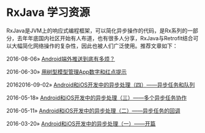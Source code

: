 # RxJava 学习资源

RxJava是JVM上的响应式编程框架，可以简化异步操作的代码，是Rx系列的一部分，去年年底国内社区开始有人布道，也有很多人分享，RxJava与Retrofit结合可以大幅简化网络操作的复杂性，因此也被人们广泛使用。推荐文章如下：





2016-08-06» [Android端外推送到底有多烦？](http://zhangtielei.com/posts/blog-android-push.html)

2016-06-30» [用树型模型管理App数字和红点提示](http://zhangtielei.com/posts/blog-badge-number-tree.html)

20162016-09-02» [Android和iOS开发中的异步处理（四）——异步任务和队列](http://zhangtielei.com/posts/blog-series-async-task-4.html)

2016-05-18» [Android和iOS开发中的异步处理（三）——多个异步任务协作](http://zhangtielei.com/posts/blog-series-async-task-3.html)

2016-05-11» [Android和iOS开发中的异步处理（二）——异步任务的回调](http://zhangtielei.com/posts/blog-series-async-task-2.html)

2016-03-20» [Android和iOS开发中的异步处理（一）——开篇](http://zhangtielei.com/posts/blog-series-async-task-1.html)
